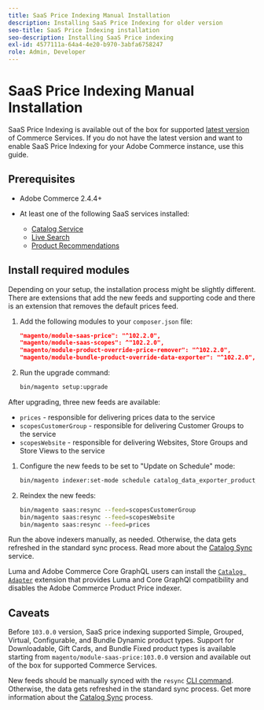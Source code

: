 ```yaml
---
title: SaaS Price Indexing Manual Installation
description: Installing SaaS Price Indexing for older version
seo-title: SaaS Price Indexing installation
seo-description: Installing SaaS Price indexing
exl-id: 4577111a-64a4-4e20-b970-3abfa6758247
role: Admin, Developer
---
```

# SaaS Price Indexing Manual Installation

SaaS Price Indexing is available out of the box for supported [latest version](index.md#Requirements) of Commerce Services.
If you do not have the latest version and want to enable SaaS Price Indexing for your Adobe Commerce instance, use this guide.

## Prerequisites

* Adobe Commerce 2.4.4+
* At least one of the following SaaS services installed:

    * [Catalog Service](../catalog-service/overview.md)
    * [Live Search](../live-search/guide-overview.md)
    * [Product Recommendations](../product-recommendations/guide-overview.md)

## Install required modules

Depending on your setup, the installation process might be slightly different.
There are extensions that add the new feeds and supporting code and there is an extension that removes the default prices feed.

1. Add the following modules to your `composer.json` file:

    ```json
    "magento/module-saas-price": "^102.2.0",
    "magento/module-saas-scopes": ^"102.2.0",
    "magento/module-product-override-price-remover": "^102.2.0",
    "magento/module-bundle-product-override-data-exporter": "^102.2.0",
    ```

1. Run the upgrade command:

    ```bash
    bin/magento setup:upgrade
    ```

After upgrading, three new feeds are available:

* `prices` - responsible for delivering prices data to the service
* `scopesCustomerGroup` - responsible for delivering Customer Groups to the service 
* `scopesWebsite` - responsible for delivering Websites, Store Groups and Store Views to the service

1. Configure the new feeds to be set to "Update on Schedule" mode:

    ```bash
    bin/magento indexer:set-mode schedule catalog_data_exporter_product_prices scopes_customergroup_data_exporter scopes_website_data_exporter
    ```

1. Reindex the new feeds:

    ```bash
    bin/magento saas:resync --feed=scopesCustomerGroup
    bin/magento saas:resync --feed=scopesWebsite
    bin/magento saas:resync --feed=prices
    ```

Run the above indexers manually, as needed. Otherwise, the data gets refreshed in the standard sync process. Read more about the [Catalog Sync](../landing/catalog-sync.md) service.

Luma and Adobe Commerce Core GraphQL users can install the [`Catalog Adapter`](catalog-adapter.md) extension that provides Luma and Core GraphQl compatibility and disables the Adobe Commerce Product Price indexer.

## Caveats

Before `103.0.0` version, SaaS price indexing supported Simple, Grouped, Virtual, Configurable, and Bundle Dynamic product types.
Support for Downloadable, Gift Cards, and Bundle Fixed product types is available starting from `magento/module-saas-price:103.0.0` version and available out of the box for supported Commerce Services.

New feeds should be manually synced with the `resync` [CLI command](../landing/catalog-sync.md#resynccmdline). Otherwise, the data gets refreshed in the standard sync process. Get more information about the [Catalog Sync](../landing/catalog-sync.md) process.
